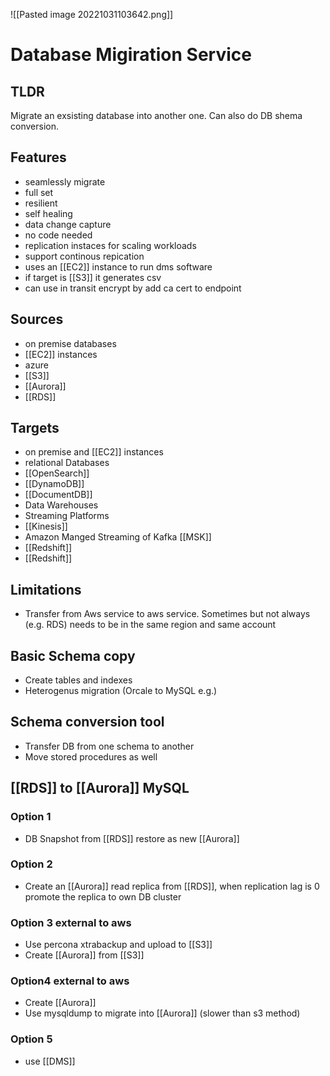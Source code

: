 ![[Pasted image 20221031103642.png]]
# Database Migiration Service

## TLDR
Migrate an exsisting database into another one. Can also do DB shema conversion.

## Features
- seamlessly migrate
- full set
- resilient
- self healing
- data change capture
- no code needed
- replication instaces for scaling workloads
- support continous repication
- uses an [[EC2]] instance to run dms software
- if target is [[S3]] it generates csv
- can use in transit encrypt by add ca cert to endpoint

## Sources
- on premise databases
- [[EC2]] instances
- azure
- [[S3]]
- [[Aurora]]
- [[RDS]]

## Targets
- on premise and [[EC2]] instances
- relational Databases
- [[OpenSearch]]
- [[DynamoDB]]
- [[DocumentDB]]
- Data Warehouses
- Streaming Platforms
- [[Kinesis]]
- Amazon Manged Streaming of Kafka [[MSK]]
- [[Redshift]]
- [[Redshift]]

## Limitations
- Transfer from Aws service to aws service. Sometimes but not always (e.g. RDS) needs to be in the same region and same account

## Basic Schema copy
- Create tables and indexes
- Heterogenus migration (Orcale to MySQL e.g.)

## Schema conversion tool
- Transfer DB from one schema to another
- Move stored procedures as well

## [[RDS]] to [[Aurora]] MySQL

### Option 1
- DB Snapshot from [[RDS]] restore as new [[Aurora]]

### Option 2
- Create an [[Aurora]] read replica from [[RDS]], when replication lag is 0 promote the replica to own DB cluster

### Option 3 external to aws
- Use percona xtrabackup and upload to [[S3]]
- Create [[Aurora]] from [[S3]]

### Option4 external to aws
- Create [[Aurora]]
- Use mysqldump to  migrate into [[Aurora]] (slower than s3 method)

### Option 5 
- use [[DMS]]

